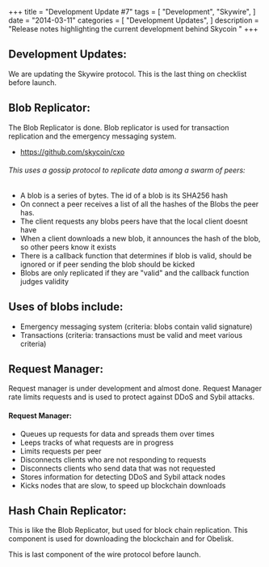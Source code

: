 +++
title = "Development Update #7"
tags = [
    "Development",
    "Skywire",
]
date = "2014-03-11"
categories = [
    "Development Updates",
]
description = "Release notes highlighting the current development behind Skycoin  "
+++

## Development Updates:

We are updating the Skywire protocol. This is the last thing on checklist before launch.

## Blob Replicator:

The Blob Replicator is done. Blob replicator is used for transaction replication and the emergency messaging system.

- https://github.com/skycoin/cxo

###### This uses a gossip protocol to replicate data among a swarm of peers:

- A blob is a series of bytes. The id of a blob is its SHA256 hash
- On connect a peer receives a list of all the hashes of the Blobs the peer has.
- The client requests any blobs peers have that the local client doesnt have
- When a client downloads a new blob, it announces the hash of the blob, so other peers know it exists
- There is a callback function that determines if blob is valid, should be ignored or if peer sending the blob should be kicked
- Blobs are only replicated if they  are "valid" and the callback function judges validity

## Uses of blobs include:

- Emergency messaging system (criteria: blobs contain valid signature)
- Transactions (criteria: transactions must be valid and meet various criteria)

## Request Manager:

Request manager is under development and almost done. Request Manager rate limits requests and is used to protect against DDoS and Sybil attacks.

#### Request Manager:
- Queues up requests for data and spreads them over times
- Leeps tracks of what requests are in progress
- Limits requests per peer
- Disconnects clients who are not responding to requests
- Disconnects clients who send data that was not requested
- Stores information for detecting DDoS and Sybil attack nodes
- Kicks nodes that are slow, to speed up blockchain downloads

## Hash Chain Replicator:

This is like the Blob Replicator, but used for block chain replication. This component is used for downloading the blockchain and for Obelisk.

This is last component of the wire protocol before launch.
